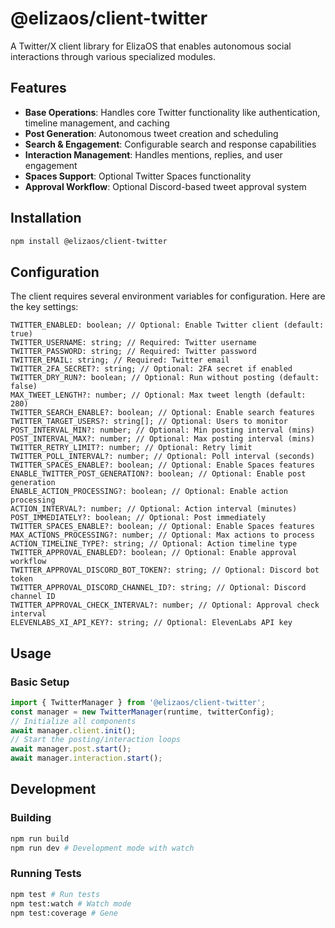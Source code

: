 # @elizaos/client-twitter

A Twitter/X client library for ElizaOS that enables autonomous social interactions through various specialized modules.

## Features

- **Base Operations**: Handles core Twitter functionality like authentication, timeline management, and caching
- **Post Generation**: Autonomous tweet creation and scheduling
- **Search & Engagement**: Configurable search and response capabilities
- **Interaction Management**: Handles mentions, replies, and user engagement
- **Spaces Support**: Optional Twitter Spaces functionality
- **Approval Workflow**: Optional Discord-based tweet approval system

## Installation
```bash
npm install @elizaos/client-twitter
```


## Configuration

The client requires several environment variables for configuration. Here are the key settings:

```base
TWITTER_ENABLED: boolean; // Optional: Enable Twitter client (default: true)
TWITTER_USERNAME: string; // Required: Twitter username
TWITTER_PASSWORD: string; // Required: Twitter password
TWITTER_EMAIL: string; // Required: Twitter email
TWITTER_2FA_SECRET?: string; // Optional: 2FA secret if enabled
TWITTER_DRY_RUN?: boolean; // Optional: Run without posting (default: false)
MAX_TWEET_LENGTH?: number; // Optional: Max tweet length (default: 280)
TWITTER_SEARCH_ENABLE?: boolean; // Optional: Enable search features
TWITTER_TARGET_USERS?: string[]; // Optional: Users to monitor
POST_INTERVAL_MIN?: number; // Optional: Min posting interval (mins)
POST_INTERVAL_MAX?: number; // Optional: Max posting interval (mins)
TWITTER_RETRY_LIMIT?: number; // Optional: Retry limit
TWITTER_POLL_INTERVAL?: number; // Optional: Poll interval (seconds)
TWITTER_SPACES_ENABLE?: boolean; // Optional: Enable Spaces features
ENABLE_TWITTER_POST_GENERATION?: boolean; // Optional: Enable post generation
ENABLE_ACTION_PROCESSING?: boolean; // Optional: Enable action processing
ACTION_INTERVAL?: number; // Optional: Action interval (minutes)
POST_IMMEDIATELY?: boolean; // Optional: Post immediately
TWITTER_SPACES_ENABLE?: boolean; // Optional: Enable Spaces features
MAX_ACTIONS_PROCESSING?: number; // Optional: Max actions to process
ACTION_TIMELINE_TYPE?: string; // Optional: Action timeline type
TWITTER_APPROVAL_ENABLED?: boolean; // Optional: Enable approval workflow
TWITTER_APPROVAL_DISCORD_BOT_TOKEN?: string; // Optional: Discord bot token
TWITTER_APPROVAL_DISCORD_CHANNEL_ID?: string; // Optional: Discord channel ID
TWITTER_APPROVAL_CHECK_INTERVAL?: number; // Optional: Approval check interval 
ELEVENLABS_XI_API_KEY?: string; // Optional: ElevenLabs API key
```

## Usage

### Basic Setup
```typescript
import { TwitterManager } from '@elizaos/client-twitter';
const manager = new TwitterManager(runtime, twitterConfig);
// Initialize all components
await manager.client.init();
// Start the posting/interaction loops
await manager.post.start();
await manager.interaction.start();
```


## Development

### Building
```bash
npm run build
npm run dev # Development mode with watch
```

### Running Tests
```bash
npm test # Run tests
npm test:watch # Watch mode
npm test:coverage # Gene


